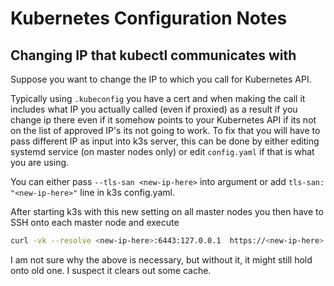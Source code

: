# Kubernetes Configuration Notes

## Changing IP that kubectl communicates with

Suppose you want to change the IP to which you call for Kubernetes API.

Typically using `.kubeconfig` you have a cert and when making the call it includes what IP you actually called (even if proxied) as a result if you change ip there even if it somehow points to your Kubernetes API if its not on the list of approved IP's its not going to work.
To fix that you will have to pass different IP as input into k3s server, this can be done by either editing systemd service (on master nodes only) or edit `config.yaml` if that is what you are using.

You can either pass `--tls-san <new-ip-here>` into argument or add `tls-san: "<new-ip-here>"` line in k3s config.yaml.

After starting k3s with this new setting on all master nodes you then have to SSH onto each master node and execute

```bash
curl -vk --resolve <new-ip-here>:6443:127.0.0.1  https://<new-ip-here>:6443/ping
```

I am not sure why the above is necessary, but without it, it might still hold onto old one. I suspect it clears out some cache.
